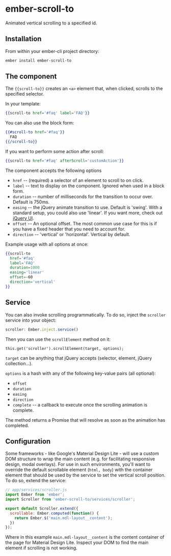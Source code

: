 # ember-scroll-to

Animated vertical scrolling to a specified id.


## Installation

From within your ember-cli project directory: 

```bash
ember install ember-scroll-to
```


## The component

The `{{scroll-to}}` creates an `<a>` element that, when clicked, scrolls to the specified selector.

In your template:

```hbs
{{scroll-to href='#faq' label='FAQ'}}
```

You can also use the block form:

```hbs
{{#scroll-to href='#faq'}}
  FAQ
{{/scroll-to}}
```

If you want to perform some action after scroll:

```hbs
{{scroll-to href='#faq' afterScroll='customAction'}}
```

The component accepts the following options

* `href` -- (required) a selector of an element to scroll to on click.
* `label` -- text to display on the component. Ignored when used in a block form.
* `duration` -- number of milliseconds for the transition to occur over. Default is 750ms.
* `easing` -- the jQuery animate transition to use. Default is 'swing'. With a standard setup,
you could also use 'linear'. If you want more, check out [jQuery UI](http://jqueryui.com/).
* `offset` -- An optional offset. The most common use case for this is if you have a fixed header
that you need to account for.
* `direction` -- 'vertical' or 'horizontal'. Vertical by default.

Example usage with all options at once:

```hbs
{{scroll-to
  href='#faq'
  label='FAQ'
  duration=1000
  easing='linear'
  offset=-60
  direction='vertical'
}}
```


## Service

You can also invoke scrolling programmatically. To do so, inject the `scroller` service into your object:

```js
scroller: Ember.inject.service()
```

Then you can use the `scrollElement` method on it:

```
this.get('scroller').scrollElement(target, options);
```

`target` can be anything that jQuery accepts (selector, element, jQuery collection...).

`options` is a hash with any of the following key-value pairs (all optional):

* `offset`
* `duration`
* `easing`
* `direction`
* `complete` -- a callback to execute once the scrolling animation is complete.

The method returns a Promise that will resolve as soon as the animation has completed.

## Configuration
Some frameworks - like Google's Material Design Lite - will use a custom DOM structure to wrap the main content (e.g. for facilitating responsive design, modal overlays). For use in such environments, you'll want to override the default scrollable element (`html, body`) with the container element that should be used by the service to set the vertical scroll position. To do so, extend the service:
```javascript
// app/services/scroller.js
import Ember from 'ember';
import Scroller from 'ember-scroll-to/services/scroller';

export default Scroller.extend({
  scrollable: Ember.computed(function() {
    return Ember.$('main.mdl-layout__content');
  })
});
```
Where in this example `main.mdl-layout__content` is the content container of the page for Material Design Lite. Inspect your DOM to find the main element if scrolling is not working.
